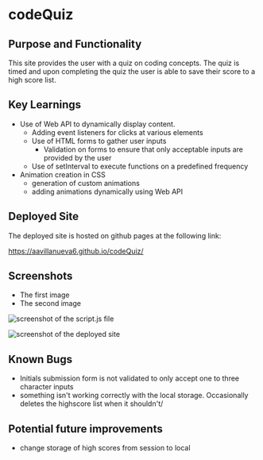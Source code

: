 # codeQuiz

## Purpose and Functionality

This site provides the user with a quiz on coding concepts. The quiz is timed and upon completing the quiz the user is able to save their score to a high score list.

## Key Learnings

- Use of Web API to dynamically display content.
  - Adding event listeners for clicks at various elements
  - Use of HTML forms to gather user inputs
    - Validation on forms to ensure that only acceptable inputs are provided by the user
  - Use of setInterval to execute functions on a predefined frequency
- Animation creation in CSS
  - generation of custom animations
  - adding animations dynamically using Web API

## Deployed Site

The deployed site is hosted on github pages at the following link:

https://aavillanueva6.github.io/codeQuiz/

## Screenshots

- The first image
- The second image

![screenshot of the script.js file]()

![screenshot of the deployed site]()

## Known Bugs

- Initials submission form is not validated to only accept one to three character inputs
- something isn't working correctly with the local storage. Occasionally deletes the highscore list when it shouldn't/

## Potential future improvements

- change storage of high scores from session to local
